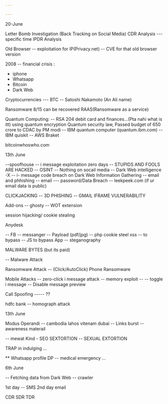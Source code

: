 ```yaml
---

---
```


20-June

Letter Bomb Investigation (Back Tracking on Social Media)
CDR Analysis --- specific time
IPDR Analysis

Old Browser -- exploitation for IP(Privacy.net) -- CVE for that old browser version 

2008 -- financial crisis : 
* iphone
* Whatsapp
* Bitcoin
* Dark Web

Cryptocurrencies --- BTC -- Satoshi Nakamoto (An Ali name)

Ransomware 8/15 can be recovered 
RAAS(Ransomware as a service)

Quantum Computing:
-- RSA 204 debit card and finances...(Pta nahi what is itt) using quantum encryption
Quantum security law, Passed budget of 650 crore to CDAC by PM modi
-- IBM quantum computer (quantum.ibm.com) -- IBM quiskit 
-- AWS Braket

bitcoinwhoswho.com 



13th June 

--spoofhouse 
-- i message exploitation zero days 
-- STUPIDS AND FOOLS ARE HACKED 
-- OSINT -- Nothing on socail media
-- Dark Web intelligence -X 
-- i- message code breach on Dark Web
Information Gathering -- email and phhishing
-- email --- password/Data Breach
-- leekpeek.com (if ur email data is public)

CLICKJACKING -- 3D PHISHING -- GMAIL IFRAME VULNERABILITY

Add-ons 
-- ghosty 
-- WOT extension

session hijacking/ cookie stealing 

Anydesk 

-- FB -- messanger 
-- Payload (pdf/jpg) -- php cookie steel xss -- to bypass -- JS to bypass App -- steganography 

MALWARE BYTES (but its paid)

-- Malware Attack 

Ransomware Attack -- (Click/AutoClick)
Phone Ransomware 

Mobile Attacks 
-- zero-click i message attack -- memory exploit --
-- toggle i message
-- Disable message preview 

Call Spoofing ----- ?? 

hdfc bank -- homograph attack 


13th June 

Modus Operandi 
-- cambodia lahos vitenam dubai 
-- Links burst -- awareness materail 

-- mewat Kind - SEO 
SEXTORTION --   SEXUAL EXTORTION 

TRAP in indulging ...

** Whatsapp profile DP -- medical emergency ... 


6th June 

-- Fetching data from Dark Web -- crawler 

1st day -- SMS
2nd day email 

CDR
SDR
TDR 